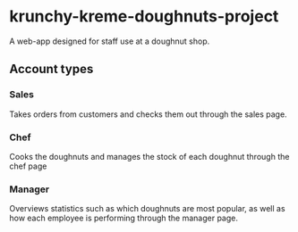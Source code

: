 # krunchy-kreme-doughnuts-project

A web-app designed for staff use at a doughnut shop.


## Account types
### Sales
Takes orders from customers and checks them out through the sales page.


### Chef
Cooks the doughnuts and manages the stock of each doughnut through the chef page

### Manager
Overviews statistics such as which doughnuts are most popular, as well as how each employee is performing through the manager page.
